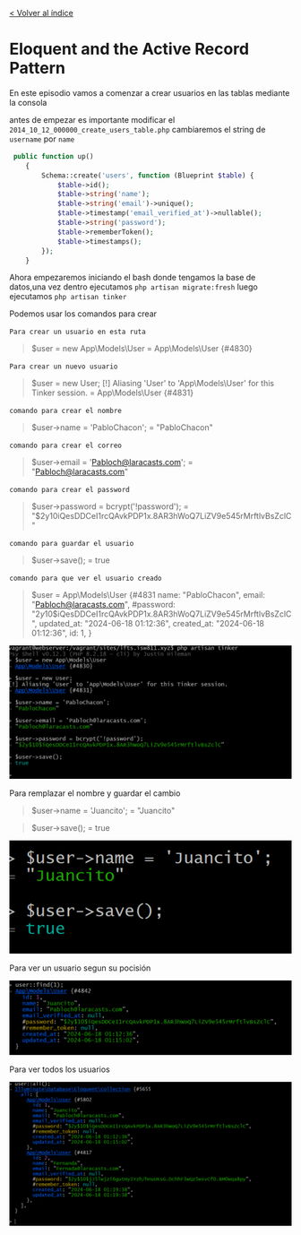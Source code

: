 [< Volver al índice](/docs/readme.md)

# Eloquent and the Active Record Pattern

En este episodio vamos a comenzar a crear usuarios en las tablas mediante la consola

antes de empezar es importante modificar el `2014_10_12_000000_create_users_table.php` cambiaremos el string de `username`
por `name`


```php
 public function up()
    {
        Schema::create('users', function (Blueprint $table) {
            $table->id();
            $table->string('name');
            $table->string('email')->unique();
            $table->timestamp('email_verified_at')->nullable();
            $table->string('password');
            $table->rememberToken();
            $table->timestamps();
        });
    }

```
Ahora empezaremos iniciando el bash donde tengamos la base de datos,una vez dentro ejecutamos `php artisan migrate:fresh`
luego ejecutamos `php artisan tinker`

Podemos usar los comandos para crear 

`Para crear un usuario en esta ruta`

> $user = new App\Models\User
= App\Models\User {#4830}

`Para crear un nuevo usuario`

> $user = new User;
[!] Aliasing 'User' to 'App\Models\User' for this Tinker session.
= App\Models\User {#4831}

`comando para crear el nombre`

> $user->name = 'PabloChacon';
= "PabloChacon"

`comando para crear el correo`

> $user->email = 'Pabloch@laracasts.com';
= "Pabloch@laracasts.com"

`comando para crear el password`

> $user->password = bcrypt('!password');
= "$2y$10$iQesDDCeI1rcQAvkPDP1x.8AR3hWoQ7LiZV9e545rMrftlvBsZclC"

`comando para guardar el usuario`

> $user->save();
= true

`comando para que ver el usuario creado`

> $user
= App\Models\User {#4831
    name: "PabloChacon",
    email: "Pabloch@laracasts.com",
    #password: "$2y$10$iQesDDCeI1rcQAvkPDP1x.8AR3hWoQ7LiZV9e545rMrftlvBsZclC",
    updated_at: "2024-06-18 01:12:36",
    created_at: "2024-06-18 01:12:36",
    id: 1,
  }


 ![Vista ](images/create_user.png)

Para remplazar el nombre y guardar el cambio
  >$user->name = 'Juancito';
   = "Juancito"

> $user->save();
= true



![Vista ](images/update-user.png)

Para ver un usuario segun su pocisión

![Vista ](images/position.png)

Para ver todos los usuarios

![Vista ](images/all.png)